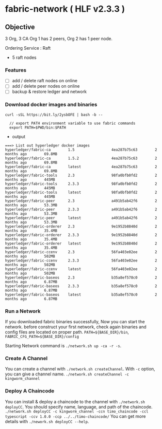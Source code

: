 # fabric-network ( HLF v2.3.3 )

## Objective
3 Org, 3 CA
Org 1 has 2 peers, Org 2 has 1 peer node.
<!-- * 5 endorsing peer nodes, ( additionally 1 peer node reading ledger ) -->
Ordering Service : Raft
* 5 raft nodes

### Features
* [ ] add / delete raft nodes on online
* [ ] add / delete peer nodes on online
* [ ] backup & restore ledger and network
<!-- * [ ] create a new channel -->

### Download docker images and binaries
`curl -sSL https://bit.ly/2ysbOFE | bash -b --`
```
  // export PATH environment variable to use fabric commands
  export PATH=$PWD/bin:$PATH
```


* output
```
===> List out hyperledger docker images
hyperledger/fabric-ca        1.5                 4ea287b75c63        2 months ago        69.8MB
hyperledger/fabric-ca        1.5.2               4ea287b75c63        2 months ago        69.8MB
hyperledger/fabric-ca        latest              4ea287b75c63        2 months ago        69.8MB
hyperledger/fabric-tools     2.3                 98fa0bfb0fd2        2 months ago        445MB
hyperledger/fabric-tools     2.3.3               98fa0bfb0fd2        2 months ago        445MB
hyperledger/fabric-tools     latest              98fa0bfb0fd2        2 months ago        445MB
hyperledger/fabric-peer      2.3                 a491b5ab42f6        2 months ago        53.3MB
hyperledger/fabric-peer      2.3.3               a491b5ab42f6        2 months ago        53.3MB
hyperledger/fabric-peer      latest              a491b5ab42f6        2 months ago        53.3MB
hyperledger/fabric-orderer   2.3                 9e1952b8840d        2 months ago        35.4MB
hyperledger/fabric-orderer   2.3.3               9e1952b8840d        2 months ago        35.4MB
hyperledger/fabric-orderer   latest              9e1952b8840d        2 months ago        35.4MB
hyperledger/fabric-ccenv     2.3                 56fa403e02ee        2 months ago        502MB
hyperledger/fabric-ccenv     2.3.3               56fa403e02ee        2 months ago        502MB
hyperledger/fabric-ccenv     latest              56fa403e02ee        2 months ago        502MB
hyperledger/fabric-baseos    2.3                 b35a8ef578c0        2 months ago        6.87MB
hyperledger/fabric-baseos    2.3.3               b35a8ef578c0        2 months ago        6.87MB
hyperledger/fabric-baseos    latest              b35a8ef578c0        2 months ago        6.87MB
```

### Run a Network
If you downloaded fabric binaries successfully, Now you can start the network.
before construct your first network, check again binaries and config files are located on proper path.
`PATH=${BASE_DIR}/bin`, `FABRIC_CFG_PATH=${BASE_DIR}/config`

Starting Network command is  `./network.sh up -ca -r -s`.

### Create A Channel
You can create a channel with `./network.sh createChannel`.
With `-c` option, you can give a channel name. `./network.sh createChannel -c kingworm_channel`

### Deploy A Chaincode
You can install & deploy a chaincode to the channel with `./network.sh deployCC`.
You should specify name, language, and path of the chaincode.
`./network.sh deployCC -c kingworm_channel -ccn timo_chaincode -ccl typescript -ccv 1.0.0 -ccp ../../timo-chaincode/`
You can get more details with `./nework.sh deployCC --help`.
